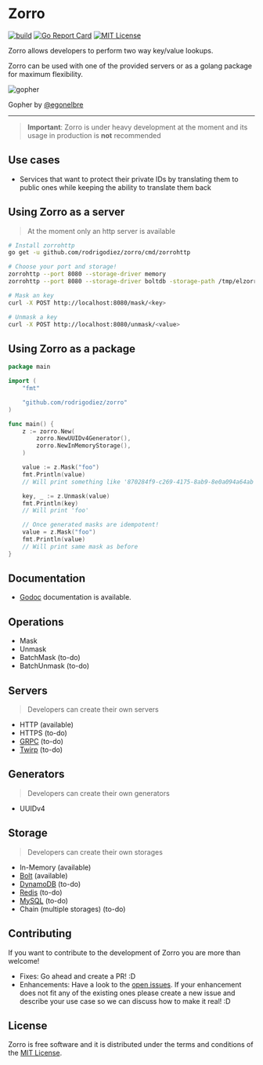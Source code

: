 # Zorro

[![build](	https://img.shields.io/travis/rodrigodiez/zorro.svg)](https://travis-ci.org/rodrigodiez/zorro)
[![Go Report Card](https://goreportcard.com/badge/github.com/rodrigodiez/zorro)](https://goreportcard.com/report/github.com/rodrigodiez/zorro)
[![MIT License](https://img.shields.io/github/license/rodrigodiez/zorro.svg)](https://github.com/rodrigodiez/zorro/blob/master/LICENSE.md)

Zorro allows developers to perform two way key/value lookups.

Zorro can be used with one of the provided servers or as a golang package for maximum flexibility.

![gopher](https://github.com/egonelbre/gophers/raw/master/.thumb/vector/superhero/standing.png)

Gopher by [@egonelbre](https://github.com/egonelbre/gophers)

---

> **Important**: Zorro is under heavy development at the moment and its usage in production is **not** recommended

## Use cases
- Services that want to protect their private IDs by translating them to public ones while keeping the ability to translate them back

## Using Zorro as a server

> At the moment only an http server is available

```bash
# Install zorrohttp
go get -u github.com/rodrigodiez/zorro/cmd/zorrohttp

# Choose your port and storage!
zorrohttp --port 8080 --storage-driver memory
zorrohttp --port 8080 --storage-driver boltdb -storage-path /tmp/elzorro.db

# Mask an key
curl -X POST http://localhost:8080/mask/<key>

# Unmask a key
curl -X POST http://localhost:8080/unmask/<value>
```

## Using Zorro as a package
```go
package main

import (
	"fmt"

	"github.com/rodrigodiez/zorro"
)

func main() {
	z := zorro.New(
		zorro.NewUUIDv4Generator(),
		zorro.NewInMemoryStorage(),
	)

	value := z.Mask("foo")
	fmt.Println(value)
	// Will print something like '870284f9-c269-4175-8ab9-8e0a094a64ab'

	key, _ := z.Unmask(value)
	fmt.Println(key)
	// Will print 'foo'

	// Once generated masks are idempotent!
	value = z.Mask("foo")
	fmt.Println(value)
	// Will print same mask as before
}
```

## Documentation
- [Godoc](https://godoc.org/github.com/rodrigodiez/zorro) documentation is available.

## Operations
- Mask
- Unmask
- BatchMask (to-do)
- BatchUnmask (to-do)

## Servers
> Developers can create their own servers

- HTTP (available)
- HTTPS (to-do)
- [GRPC](https://grpc.io/) (to-do)
- [Twirp](https://github.com/twitchtv/twirp) (to-do)

## Generators
> Developers can create their own generators
- UUIDv4

## Storage
> Developers can create their own storages
- In-Memory (available)
- [Bolt](https://github.com/boltdb/bolt) (available)
- [DynamoDB](https://aws.amazon.com/dynamodb/) (to-do)
- [Redis](https://redis.io/) (to-do)
- [MySQL](https://www.mysql.com/) (to-do)
- Chain (multiple storages) (to-do)

## Contributing
If you want to contribute to the development of Zorro you are more than welcome!

- Fixes: Go ahead and create a PR! :D
- Enhancements: Have a look to the [open issues](https://github.com/rodrigodiez/zorro/issues). If your enhancement does not fit any of the existing ones please create a new issue and describe your use case so we can discuss how to make it real! :D

## License
Zorro is free software and it is distributed under the terms and conditions of the [MIT License](https://choosealicense.com/licenses/mit/).
